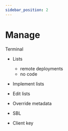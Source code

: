 ```yaml
---
sidebar_position: 2
---
```


# Manage

Terminal

- Lists
  - remote deployments
  - no code
- Implement lists
- Edit lists
- Override metadata

- SBL

- Client key
